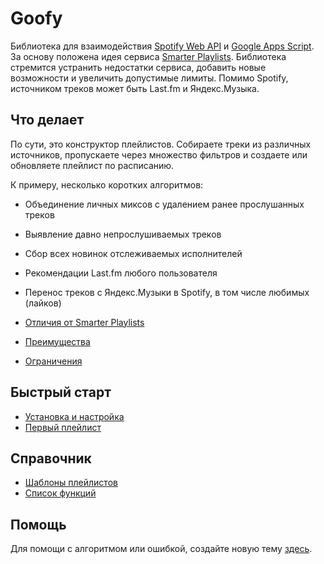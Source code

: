 # Goofy
Библиотека для взаимодействия [Spotify Web API](https://developer.spotify.com/documentation/web-api/) и [Google Apps Script](https://developers.google.com/apps-script). За основу положена идея сервиса [Smarter Playlists](http://smarterplaylists.playlistmachinery.com/about.html). Библиотека стремится устранить недостатки сервиса, добавить новые возможности и увеличить допустимые лимиты. Помимо Spotify, источником треков может быть Last.fm и Яндекс.Музыка. 

## Что делает
По сути, это конструктор плейлистов. Собираете треки из различных источников, пропускаете через множество фильтров и создаете или обновляете плейлист по расписанию.

К примеру, несколько коротких алгоритмов:
- Объединение личных миксов с удалением ранее прослушанных треков
- Выявление давно непрослушиваемых треков
- Сбор всех новинок отслеживаемых исполнителей
- Рекомендации Last.fm любого пользователя
- Перенос треков с Яндекс.Музыки в Spotify, в том числе любимых (лайков)

- [Отличия от Smarter Playlists](https://chimildic.github.io/goofy/#/desc?id=Отличия-от-smarter-playlists)
- [Преимущества](https://chimildic.github.io/goofy/#/desc?id=Преимущества-goofy)
- [Ограничения](https://chimildic.github.io/goofy/#/desc?id=Ограничения)

## Быстрый старт
- [Установка и настройка](/install.md)
- [Первый плейлист](/first-playlist.md)

## Справочник
- [Шаблоны плейлистов](/template)
- [Список функций](/func)

## Помощь

Для помощи с алгоритмом или ошибкой, создайте новую тему [здесь](https://github.com/Chimildic/goofy/discussions).
